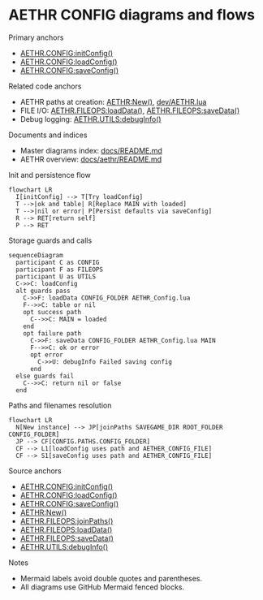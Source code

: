 # AETHR CONFIG diagrams and flows

Primary anchors
- [AETHR.CONFIG:initConfig()](dev/CONFIG_.lua:364)
- [AETHR.CONFIG:loadConfig()](dev/CONFIG_.lua:380)
- [AETHR.CONFIG:saveConfig()](dev/CONFIG_.lua:404)

Related code anchors
- AETHR paths at creation: [AETHR:New()](dev/AETHR.lua:65), [dev/AETHR.lua](dev/AETHR.lua:125)
- FILE I/O: [AETHR.FILEOPS:loadData()](dev/FILEOPS_.lua:173), [AETHR.FILEOPS:saveData()](dev/FILEOPS_.lua:155)
- Debug logging: [AETHR.UTILS:debugInfo()](dev/UTILS.lua:79)

Documents and indices
- Master diagrams index: [docs/README.md](docs/README.md)
- AETHR overview: [docs/aethr/README.md](docs/aethr/README.md)

Init and persistence flow

```mermaid
flowchart LR
  I[initConfig] --> T[Try loadConfig]
  T -->|ok and table| R[Replace MAIN with loaded]
  T -->|nil or error| P[Persist defaults via saveConfig]
  R --> RET[return self]
  P --> RET
```

Storage guards and calls

```mermaid
sequenceDiagram
  participant C as CONFIG
  participant F as FILEOPS
  participant U as UTILS
  C->>C: loadConfig
  alt guards pass
    C->>F: loadData CONFIG_FOLDER AETHR_Config.lua
    F-->>C: table or nil
    opt success path
      C-->>C: MAIN = loaded
    end
    opt failure path
      C->>F: saveData CONFIG_FOLDER AETHR_Config.lua MAIN
      F-->>C: ok or error
      opt error
        C->>U: debugInfo Failed saving config
      end
  else guards fail
    C-->>C: return nil or false
  end
```

Paths and filenames resolution

```mermaid
flowchart LR
  N[New instance] --> JP[joinPaths SAVEGAME_DIR ROOT_FOLDER CONFIG_FOLDER]
  JP --> CF[CONFIG.PATHS.CONFIG_FOLDER]
  CF --> L1[loadConfig uses path and AETHER_CONFIG_FILE]
  CF --> S1[saveConfig uses path and AETHER_CONFIG_FILE]
```

Source anchors
- [AETHR.CONFIG:initConfig()](dev/CONFIG_.lua:364)
- [AETHR.CONFIG:loadConfig()](dev/CONFIG_.lua:380)
- [AETHR.CONFIG:saveConfig()](dev/CONFIG_.lua:404)
- [AETHR:New()](dev/AETHR.lua:65)
- [AETHR.FILEOPS:joinPaths()](dev/FILEOPS_.lua:37)
- [AETHR.FILEOPS:loadData()](dev/FILEOPS_.lua:173)
- [AETHR.FILEOPS:saveData()](dev/FILEOPS_.lua:155)
- [AETHR.UTILS:debugInfo()](dev/UTILS.lua:79)

Notes
- Mermaid labels avoid double quotes and parentheses.
- All diagrams use GitHub Mermaid fenced blocks.